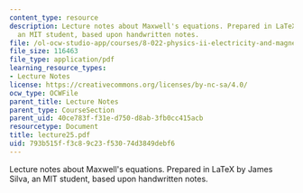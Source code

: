 ```yaml
---
content_type: resource
description: Lecture notes about Maxwell's equations. Prepared in LaTeX by James Silva,
  an MIT student, based upon handwritten notes.
file: /ol-ocw-studio-app/courses/8-022-physics-ii-electricity-and-magnetism-fall-2006/793b515ff3c89c23f53074d3849debf6_lecture25.pdf
file_size: 116463
file_type: application/pdf
learning_resource_types:
- Lecture Notes
license: https://creativecommons.org/licenses/by-nc-sa/4.0/
ocw_type: OCWFile
parent_title: Lecture Notes
parent_type: CourseSection
parent_uid: 40ce783f-f31e-d750-d8ab-3fb0cc415acb
resourcetype: Document
title: lecture25.pdf
uid: 793b515f-f3c8-9c23-f530-74d3849debf6
---
```

Lecture notes about Maxwell's equations. Prepared in LaTeX by James Silva, an MIT student, based upon handwritten notes.